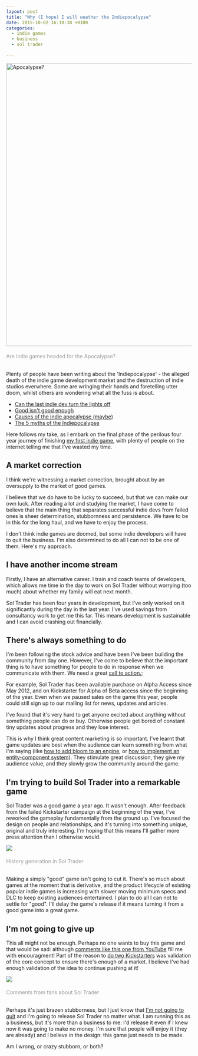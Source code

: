 ```yaml
---
layout: post
title: "Why (I hope) I will weather the Indiepocalypse"
date: 2015-10-02 16:10:38 +0100
categories:
  - indie games
  - business
  - sol trader

---
```


<a data-flickr-embed="true"  href="https://www.flickr.com/photos/mikelehen/3165111964" title="Apocalypse?"><img src="https://farm4.staticflickr.com/3131/3165111964_da377df0c5_b.jpg" width="1024" height="768" alt="Apocalypse?"></a>

<div style='color: #999; padding-top: 5px'>Are indie games headed for the Apocalypse?</div>
<br/>

Plenty of people have been writing about the 'Indiepocalypse' - the alleged death of the indie game development market and the destruction of indie studios everwhere. Some are wringing their hands and foretelling utter doom, whilst others are wondering what all the fuss is about.

* [Can the last indie dev turn the lights off](http://www.gamasutra.com/blogs/PhilMaxey/20150925/254630/Can_the_last_indie_game_devs_turn_the_lights_off.php)
* [Good isn't good enough](http://www.gamasutra.com/blogs/DanielWest/20150908/253040/Good_isnt_good_enough__releasing_an_indie_game_in_2015.php)
* [Causes of the indie apocalypse (maybe)](http://positech.co.uk/cliffsblog/2015/09/19/causes-of-the-indie-apocalypse-maybe/)
* [The 5 myths of the Indiepocalypse](http://gamasutra.com/blogs/RyanClark/20150908/253087/The_5_Myths_of_the_Indiepocalypse.php)

Here follows my take, as I embark on the final phase of the perilous four year journey of finishing [my first indie game](http://soltrader.net), with plenty of people on the internet telling me that I've wasted my time.

## A market correction

I think we're witnessing a market correction, brought about by an oversupply to
the market of good games.

I believe that we do have to be lucky to succeed, but that we can make our own
luck.  After reading a lot and studying the market, I have come to believe that
the main thing that separates successful indie devs from failed ones is sheer
determination, stubbornness and persistence. We have to be in this for the long
haul, and we have to enjoy the process.

I don't think indie games are doomed, but some indie developers will have to quit the business. I'm also determined to do all I can not to be one of them. Here's my approach.

## I have another income stream

Firstly, I have an alternative career. I train and coach teams of developers,
which allows me time in the day to work on Sol Trader without worrying (too
much) about whether my family will eat next month.

Sol Trader has been four years in development, but I've only worked on it
significantly during the day in the last year. I've used savings from
consultancy work to get me this far.  This means development is sustainable and
I can avoid crashing out financially.

## There's always something to do

I'm been following the stock advice and have been I've been building the
community from day one. However, I've come to believe that the important thing
is to have something for people to do in response when we communicate with them.
We need a great [call to action.](https://en.wikipedia.org/wiki/Call_to_action_%28marketing%29);

For example, Sol Trader has been available purchase on Alpha Access since May
2012, and on Kickstarter for Alpha of Beta access since the beginning of the
year. Even when we paused sales on the game this year, people could still sign
up to our mailing list for news, updates and articles.

I've found that it's very hard to get anyone excited about anything without
something people can do or buy.  Otherwise people get bored of constant tiny
updates about progress and they lose interest.

This is why I think great content marketing is so important. I've learnt that game updates are best when the audience can learn something from what I'm saying (like [how to add bloom to an engine](/2015/06/how-to-quickly-add-bloom-to-your-engine/), or [how to implement an entity-component system](/2015/06/the-huge-difference-a-good-entity-system-could-make-to-your-game/)). They stimulate great discussion, they give my audience value, and they slowly grow the community around the game.

## I'm trying to build Sol Trader into a remarkable game

Sol Trader was a good game a year ago. It wasn't enough.  After feedback from
the failed Kickstarter campaign at the beginning of the year, I've reworked the gameplay fundamentally from the ground up. I've focused the design on people and
relationships, and it's turning into something unique, original and truly
interesting. I'm hoping that this means I'll gather more press attention than I otherwise would.

<a href='https://www.kickstarter.com/projects/852671098/sol-trader'><img src='http://i.imgur.com/PIx3kxw.gif'/></a>

<div style='color: #999; padding-top: 5px'>History generation in Sol Trader</div>

<br/>

Making a simply "good" game isn't going to cut it. There's so much about games at the moment that is derivative, and the product lifecycle of existing popular indie games is increasing with slower moving minimum specs and DLC to keep existing audiences entertained. I plan to do all I can not to settle for "good". I'll delay the game's release if it means turning it from a good game into a great game.

## I'm not going to give up

This all might not be enough. Perhaps no one wants to buy this game and that would be sad: although [comments like this one from YouTube](https://www.youtube.com/watch?v=TveGxRbgQ10&lc=z12yufyaltu0thzrl04chp0xpse3d5jbkn40k) fill me with encouragment! Part of the reason to [do two Kickstarters](https://www.kickstarter.com/projects/852671098/sol-trader) was validation of the core concept to ensure there's enough of a market. I believe I've had enough validation of the idea to continue pushing at it!

<a href='https://www.kickstarter.com/projects/852671098/sol-trader'><img src='https://ksr-ugc.imgix.net/assets/004/613/111/d5321c9a29c59cb04830518262b88e78_original.png?v=1443777758&w=680&fit=max&auto=format&lossless=true&s=c9c23c67b9addcf2e2f4b9ff18a2a793'/></a>

<div style='color: #999; padding-top: 5px'>Comments from fans about Sol Trader</div>

<br/>

Perhaps it's just brazen stubborness, but I just know that [I'm not going to quit](/2015/05/never-ever-ever-ever-ever-give-up/) and I'm going to release Sol Trader no matter what. I am running this as a business, but it's more than a business to me: I'd release it even if I knew now it was going to make no money. I'm sure that people will enjoy it (they are already) and I believe in the design: this game just needs to be made.

Am I wrong, or crazy stubborn, or both?
